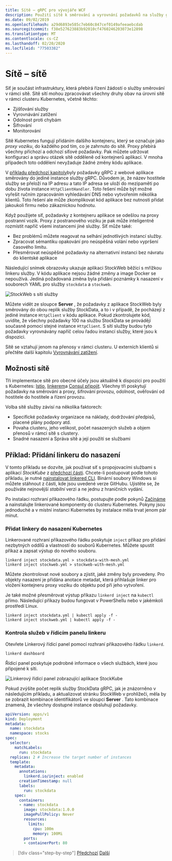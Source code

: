 ```yaml
---
title: Sítě – gRPC pro vývojáře WCF
description: Použití sítě k směrování a vyrovnání požadavků na služby gRPC Services v clusteru Kubernetes.
ms.date: 09/02/2019
ms.openlocfilehash: a29d6893e585c7eb60c847cef0149afeeaebcdab
ms.sourcegitcommit: f38e527623883b92010cf4760246203073e12898
ms.translationtype: MT
ms.contentlocale: cs-CZ
ms.lasthandoff: 02/20/2020
ms.locfileid: "77503382"
---
```

# <a name="service-meshes"></a>Sítě – sítě

Síť je součást infrastruktury, která přebírá řízení žádostí o služby směrování v rámci sítě. Sítě sítí mohou zpracovávat všechny druhy obav na úrovni sítě v rámci clusteru Kubernetes, včetně těchto:

- Zjišťování služby
- Vyrovnávání zatížení
- Odolnost proti chybám
- Šifrování
- Monitorování

Sítě Kubernetes fungují přidáním dalšího kontejneru, který se označuje jako *proxy vozíku*, do každého pod tím, co je zahrnuto do sítě. Proxy přebírá všechny příchozí a odchozí síťové požadavky. Pak můžete udržovat konfiguraci a správu otázek sítě odděleně od kontejnerů aplikací. V mnoha případech toto oddělení nevyžaduje žádné změny kódu aplikace.

V [příkladu předchozí kapitoly](kubernetes.md#test-the-application)byly požadavky gRPC z webové aplikace směrovány do jediné instance služby gRPC. Důvodem je, že název hostitele služby se přeloží na IP adresu a tato IP adresa se uloží do mezipaměti po dobu života instance `HttpClientHandler`. Toto řešení může být možné vyřešit ručním zpracováním vyhledávání DNS nebo vytvořením několika klientů. Toto řešení ale může zkomplikovat kód aplikace bez nutnosti přidat jakoukoli firmu nebo zákaznickou hodnotu.

Když použijete síť, požadavky z kontejneru aplikace se odešlou na proxy postranní vozík. Proxy z postranového vozíku je pak může inteligentně rozmístit napříč všemi instancemi jiné služby. Síť může také:

- Bez problémů můžete reagovat na selhání jednotlivých instancí služby.
- Zpracovat sémantiku opakování pro neúspěšná volání nebo vypršení časového limitu.
- Přesměrovat neúspěšné požadavky na alternativní instanci bez návratu do klientské aplikace

Následující snímek obrazovky ukazuje aplikaci StockWeb běžící s mřížkou linkeru služby. V kódu aplikace nejsou žádné změny a image Docker se nepoužívá. Jediná požadovaná změna byla přidání poznámky k nasazení v souborech YAML pro služby `stockdata` a `stockweb`.

![StockWeb s sítí služby](media/service-mesh/stockweb-servicemesh-screenshot.png)

Můžete vidět ze sloupce **Server** , že požadavky z aplikace StockWeb byly směrovány do obou replik služby StockData, a to i v případě, že pocházejí z jediné instance `HttpClient` v kódu aplikace. Pokud zkontrolujete kód, uvidíte, že všechny požadavky 100 na službu StockData se provádějí současně pomocí stejné instance `HttpClient`. S sítí služby budou tyto požadavky vyrovnávány napříč celou řadou instancí služby, které jsou k dispozici.

Sítě se vztahují jenom na přenosy v rámci clusteru. U externích klientů si přečtěte další kapitolu [Vyrovnávání zatížení](load-balancing.md).

## <a name="service-mesh-options"></a>Možnosti sítě

Tři implementace sítě pro obecné účely jsou aktuálně k dispozici pro použití s Kubernetes: [Istio](https://istio.io), [linkerem](https://linkerd.io)a [Consul připojit](https://consul.io/mesh.html). Všechny tři poskytují požadavky na směrování a proxy, šifrování provozu, odolnost, ověřování od hostitele do hostitele a řízení provozu.

Volba sítě služby závisí na několika faktorech:

- Specifické požadavky organizace na náklady, dodržování předpisů, placené plány podpory atd.
- Povaha clusteru, jeho velikost, počet nasazených služeb a objem přenosů v rámci sítě s clustery.
- Snadné nasazení a Správa sítě a její použití se službami

## <a name="example-add-linkerd-to-a-deployment"></a>Příklad: Přidání linkeru do nasazení

V tomto příkladu se dozvíte, jak používat síť s propojovacími službami s aplikací *StockKube* z [předchozí části](kubernetes.md).
Chcete-li postupovat podle tohoto příkladu, je nutné [nainstalovat linkered CLI](https://linkerd.io/2/getting-started/#step-1-install-the-cli). Binární soubory Windows si můžete stáhnout z části, kde jsou uvedené verze GitHubu. Ujistěte se, že používáte nejnovější *stabilní* verzi a ne jednu z hraničních vydání.

Po instalaci rozhraní příkazového řádku, postupujte podle pokynů [Začínáme](https://linkerd.io/2/getting-started/index.html) a nainstalujte linkerované komponenty do clusteru Kubernetes. Pokyny jsou jednoduché a v místní instanci Kubernetes by instalace měla trvat jenom pár minut.

### <a name="add-linkerd-to-kubernetes-deployments"></a>Přidat linkery do nasazení Kubernetes

Linkerované rozhraní příkazového řádku poskytuje `inject` příkaz pro přidání nezbytných oddílů a vlastností do souborů Kubernetes. Můžete spustit příkaz a zapsat výstup do nového souboru.

```console
linkerd inject stockdata.yml > stockdata-with-mesh.yml
linkerd inject stockweb.yml > stockweb-with-mesh.yml
```

Můžete zkontrolovat nové soubory a zjistit, jaké změny byly provedeny. Pro objekty nasazení je přidána anotace metadat, která přihlašuje linker pro vložení kontejneru proxy vozíku do objektu pod při jeho vytvoření.

Je také možné přesměrovat výstup příkazu `linkerd inject` na `kubectl` přímo. Následující příkazy budou fungovat v PowerShellu nebo v jakémkoli prostředí Linux.

```console
linkerd inject stockdata.yml | kubectl apply -f -
linkerd inject stockweb.yml | kubectl apply -f -
```

### <a name="inspect-services-in-the-linkerd-dashboard"></a>Kontrola služeb v řídicím panelu linkeru

Otevřete Linkerový řídicí panel pomocí rozhraní příkazového řádku `linkerd`.

```console
linkerd dashboard
```

Řídicí panel poskytuje podrobné informace o všech službách, které jsou připojené k síti.

![Linkerový řídicí panel zobrazující aplikace StockKube](media/service-mesh/linkerd-screenshot.png)

Pokud zvýšíte počet replik služby StockData gRPC, jak je znázorněno v následujícím příkladu, a aktualizovat stránku StockWeb v prohlížeči, měla by se zobrazit kombinace identifikátorů ve sloupci **Server** . Tato kombinace znamená, že všechny dostupné instance obsluhují požadavky.

```yaml
apiVersion: apps/v1
kind: Deployment
metadata:
  name: stockdata
  namespace: stocks
spec:
  selector:
    matchLabels:
      run: stockdata
  replicas: 2 # Increase the target number of instances
  template:
    metadata:
      annotations:
        linkerd.io/inject: enabled
      creationTimestamp: null
      labels:
        run: stockdata
    spec:
      containers:
      - name: stockdata
        image: stockdata:1.0.0
        imagePullPolicy: Never
        resources:
          limits:
            cpu: 100m
            memory: 100Mi
        ports:
        - containerPort: 80
```

>[!div class="step-by-step"]
>[Předchozí](kubernetes.md)
>[Další](load-balancing.md)

